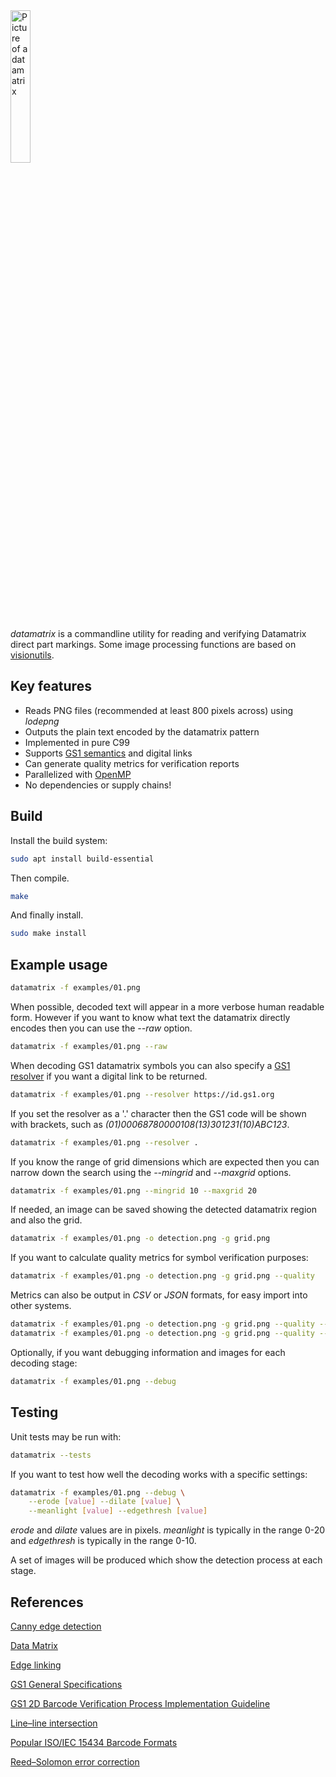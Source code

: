 <img src="https://gitlab.com/bashrc2/datamatrix/-/raw/main/img/datamatrix.png" width="25%" alt="Picture of a datamatrix"/>

*datamatrix* is a commandline utility for reading and verifying Datamatrix direct part markings. Some image processing functions are based on [visionutils](https://codeberg.org/bashrc/visionutils).

## Key features

 * Reads PNG files (recommended at least 800 pixels across) using *lodepng*
 * Outputs the plain text encoded by the datamatrix pattern
 * Implemented in pure C99
 * Supports [GS1 semantics](https://www.gs1.org/standards/barcodes/2d) and digital links
 * Can generate quality metrics for verification reports
 * Parallelized with [OpenMP](https://www.openmp.org)
 * No dependencies or supply chains!

## Build

Install the build system:

``` bash
sudo apt install build-essential
```

Then compile.

``` bash
make
```

And finally install.

``` bash
sudo make install
```

## Example usage

``` bash
datamatrix -f examples/01.png
```

When possible, decoded text will appear in a more verbose human readable form. However if you want to know what text the datamatrix directly encodes then you can use the *--raw* option.

``` bash
datamatrix -f examples/01.png --raw
```

When decoding GS1 datamatrix symbols you can also specify a [GS1 resolver](https://www.gs1.org/standards/resolver) if you want a digital link to be returned.

``` bash
datamatrix -f examples/01.png --resolver https://id.gs1.org
```

If you set the resolver as a '.' character then the GS1 code will be shown with brackets, such as *(01)00068780000108(13)301231(10)ABC123*.

``` bash
datamatrix -f examples/01.png --resolver .
```

If you know the range of grid dimensions which are expected then you can narrow down the search using the *--mingrid* and *--maxgrid* options.

``` bash
datamatrix -f examples/01.png --mingrid 10 --maxgrid 20
```

If needed, an image can be saved showing the detected datamatrix region and also the grid.

``` bash
datamatrix -f examples/01.png -o detection.png -g grid.png
```

If you want to calculate quality metrics for symbol verification purposes:

``` bash
datamatrix -f examples/01.png -o detection.png -g grid.png --quality
```

Metrics can also be output in *CSV* or *JSON* formats, for easy import into other systems.

``` bash
datamatrix -f examples/01.png -o detection.png -g grid.png --quality --csv
datamatrix -f examples/01.png -o detection.png -g grid.png --quality --json
```

Optionally, if you want debugging information and images for each decoding stage:

``` bash
datamatrix -f examples/01.png --debug
```

## Testing

Unit tests may be run with:

``` bash
datamatrix --tests
```

If you want to test how well the decoding works with a specific settings:

``` bash
datamatrix -f examples/01.png --debug \
    --erode [value] --dilate [value] \
    --meanlight [value] --edgethresh [value]
```

*erode* and *dilate* values are in pixels. *meanlight* is typically in the range 0-20 and *edgethresh* is typically in the range 0-10.

A set of images will be produced which show the detection process at each stage.

## References

[Canny edge detection](https://en.wikipedia.org/wiki/Canny_edge_detector)

[Data Matrix](https://en.wikipedia.org/wiki/Data_Matrix)

[Edge linking](https://homepages.inf.ed.ac.uk/rbf/CVonline/LOCAL_COPIES/MARSHALL/node30.html)

[GS1 General Specifications](https://www.gs1.org/standards/barcodes-epcrfid-id-keys/gs1-general-specifications)

[GS1 2D Barcode Verification Process Implementation Guideline](https://www.gs1.org/docs/barcodes/2D_Barcode_Verification_Process_Implementation_Guideline.pdf)

[Line–line intersection](https://en.wikipedia.org/wiki/Line%E2%80%93line_intersection)

[Popular ISO/IEC 15434 Barcode Formats](https://www.barcodefaq.com/2d/data-matrix/iso-iec-15434)

[Reed–Solomon error correction](https://en.wikipedia.org/wiki/Reed%E2%80%93Solomon_error_correction)
